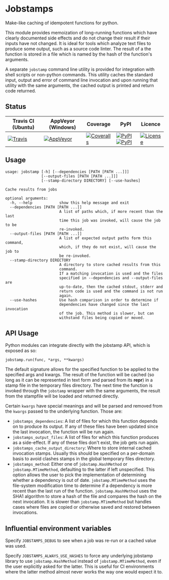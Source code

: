 # Jobstamps

Make-like caching of idempotent functions for python.

This module provides memoization of long-running functions which have clearly
documented side effects and do not change their result if their inputs
have not changed. It is ideal for tools which analyze text files to produce
some output, such as a source code linter. The result of a the function
is stored in a file which is named by the hash of the function's
arguments.

A separate `jobstamp` command line utility is provided for integration
with shell scripts or non-python commands. This utility caches the
standard input, output and error of command line invocation and upon
running that utility with the same arguments, the cached output
is printed and return code returned.

## Status

| Travis CI (Ubuntu) | AppVeyor (Windows) | Coverage | PyPI | Licence |
|--------------------|--------------------|----------|------|---------|
|[![Travis](https://img.shields.io/travis/polysquare/jobstamps.svg)]()|[![AppVeyor](https://img.shields.io/appveyor/ci/polysquare/jobstamps.svg)]()|[![Coveralls](https://img.shields.io/coveralls/polysquare/jobstamps.svg)]()|[![PyPI](https://img.shields.io/pypi/v/jobstamps.svg)]()[![PyPI](https://img.shields.io/pypi/pyversions/jobstamps.svg)]()|[![License](https://img.shields.io/github/license/polysquare/jobstamps.svg)]()|

## Usage

    usage: jobstamp [-h] [--dependencies [PATH [PATH ...]]]
                    [--output-files [PATH [PATH ...]]]
                    [--stamp-directory DIRECTORY] [--use-hashes]

    Cache results from jobs

    optional arguments:
      -h, --help            show this help message and exit
      --dependencies [PATH [PATH ...]]
                            A list of paths which, if more recent than the last
                            time this job was invoked, will cause the job to be
                            re-invoked.
      --output-files [PATH [PATH ...]]
                            A list of expected output paths form this command,
                            which, if they do not exist, will cause the job to
                            be re-invoked.
      --stamp-directory DIRECTORY
                            A directory to store cached results from this
                            command.
                            If a matching invocation is used and the files
                            specified in --dependencies and --output-files are
                            up-to-date, then the cached stdout, stderr and
                            return code is used and the command is not run
                            again.
      --use-hashes          Use hash comparison in order to determine if
                            dependencies have changed since the last invocation
                            of the job. This method is slower, but can
                            withstand files being copied or moved.

## API Usage

Python modules can integrate directly with the jobstamp API, which is
exposed as so:

    jobstamp.run(func, *args, **kwargs)

The default signature allows for the specified function to be applied to
the specified args and kwargs. The result of the function will be cached
(so long as it can be represented in text form and parsed from its
__repr__) in a stamp file in the temporary files directory. The next time
the function is invoked through the `jobstamp` wrapper with the same arguments,
the result from the stampfile will be loaded and returned directly.

Certain `kwargs` have special meanings and will be parsed and removed
from the `kwargs` passed to the underlying function. Those are:

- `jobstamps_dependencies`: A list of files for which this function depends
                            on to produce its output. If any of these files
                            have been updated since the last invocation, the
                            function will be run again.
- `jobstamps_output_files`: A list of files for which this function produces
                            as a side-effect. If any of these files don't
                            exist, the job gets run again.
- `jobstamps_cache_output_directory`: Where to store internal cached
                                      invocation stamps. Usually this
                                      should be specified on a per-domain
                                      basis to avoid clashes stamps in the
                                      global temporary files directory.
- `jobstamps_method`: Either one of `jobstamp.HashMethod` or
                      `jobstamp.MTimeMethod`, defaulting to the latter if
                      left unspecified. This option allows the user to pick
                      the implementation of determining whether a dependency
                      is out of date. `jobstamp.MTimeMethod` uses the
                      file-system modification time to determine if a
                      dependency is more recent than the last run of the
                      function. `jobstamp.HashMethod` uses the SHA1 algorithm
                      to store a hash of the file and compares the hash on
                      the next invocation. It is slower than
                      `jobstamp.MTimeMethod` but handles cases where files
                      are copied or otherwise saved and restored between
                      invocations.

## Influential environment variables

Specify `JOBSTAMPS_DEBUG` to see when a job was re-run or a cached
value was used.

Specify `JOBSTAMPS_ALWAYS_USE_HASHES` to force any underlying jobstamp
library to use `jobstamp.HashMethod` instead of `jobstamp.MTimeMethod`, even
if the user explicitly asked for the latter. This is useful for CI environments
where the latter method almost never works the way one would expect it to.

